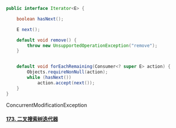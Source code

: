 ```java
public interface Iterator<E> {

    boolean hasNext();

    E next();

    default void remove() {
        throw new UnsupportedOperationException("remove");
    }


    default void forEachRemaining(Consumer<? super E> action) {
        Objects.requireNonNull(action);
        while (hasNext())
            action.accept(next());
    }
}
```





ConcurrentModificationException





#### [173. 二叉搜索树迭代器](https://leetcode-cn.com/problems/binary-search-tree-iterator/)